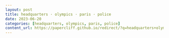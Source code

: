 ```yaml
---
layout: post
title: headquarters · olympics · paris · police
date: 2023-06-20
categories: [headquarters, olympics, paris, police]
content_url: https://papercliff.github.io/redirect/?q=headquarters+olympics+paris+police&tbs=cdr:1,cd_min:6/19/2023,cd_max:6/21/2023
---
```

